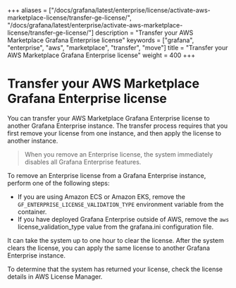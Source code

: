 +++
aliases = ["/docs/grafana/latest/enterprise/license/activate-aws-marketplace-license/transfer-ge-license/", "/docs/grafana/latest/enterprise/activate-aws-marketplace-license/transfer-ge-license/"]
description = "Transfer your AWS Marketplace Grafana Enterprise license"
keywords = ["grafana", "enterprise", "aws", "marketplace", "transfer", "move"]
title = "Transfer your AWS Marketplace Grafana Enterprise license"
weight = 400
+++

# Transfer your AWS Marketplace Grafana Enterprise license

You can transfer your AWS Marketplace Grafana Enterprise license to another Grafana Enterprise instance. The transfer process requires that you first remove your license from one instance, and then apply the license to another instance.

> When you remove an Enterprise license, the system immediately disables all Grafana Enterprise features.

To remove an Enterprise license from a Grafana Enterprise instance, perform one of the following steps:

- If you are using Amazon ECS or Amazon EKS, remove the `GF_ENTERPRISE_LICENSE_VALIDATION_TYPE` environment variable from the container.
- If you have deployed Grafana Enterprise outside of AWS, remove the `aws` license_validation_type value from the grafana.ini configuration file.

It can take the system up to one hour to clear the license. After the system clears the license, you can apply the same license to another Grafana Enterprise instance.

To determine that the system has returned your license, check the license details in AWS License Manager.

